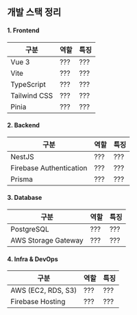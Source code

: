 ## 개발 스택 정리

#### 1. Frontend

| 구분         | 역할 | 특징 |
| ------------ | ---- | ---- |
| Vue 3        | ???  | ???  |
| Vite         | ???  | ???  |
| TypeScript   | ???  | ???  |
| Tailwind CSS | ???  | ???  |
| Pinia        | ???  | ???  |

#### 2. Backend

| 구분                    | 역할 | 특징 |
| ----------------------- | ---- | ---- |
| NestJS                  | ???  | ???  |
| Firebase Authentication | ???  | ???  |
| Prisma                  | ???  | ???  |

#### 3. Database

| 구분                | 역할 | 특징 |
| ------------------- | ---- | ---- |
| PostgreSQL          | ???  | ???  |
| AWS Storage Gateway | ???  | ???  |

#### 4. Infra & DevOps

| 구분               | 역할 | 특징 |
| ------------------ | ---- | ---- |
| AWS (EC2, RDS, S3) | ???  | ???  |
| Firebase Hosting   | ???  | ???  |
